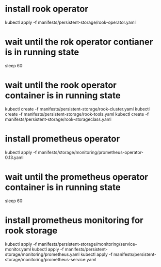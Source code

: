 # install rook operator
kubectl apply -f manifests/persistent-storage/rook-operator.yaml

# wait until the rok operator contianer is in running state
sleep 60

# wait until the rook operator container is in running state
kubectl create -f manifests/persistent-storage/rook-cluster.yaml
kubectl create -f manifests/persistent-storage/rook-tools.yaml
kubectl create -f manifests/persistent-storage/rook-storageclass.yaml

# install prometheus operator
kubectl apply -f manifests/storage/monitoring/prometheus-operator-0.13.yaml

# wait until the prometheus operator container is in running state
sleep 60

# install prometheus monitoring for rook storage
kubectl apply -f manifests/persistent-storage/monitoring/service-monitor.yaml
kubectl apply -f manifests/persistent-storage/monitoring/prometheus.yaml
kubectl apply -f manifests/persistent-storage/monitoring/prometheus-service.yaml